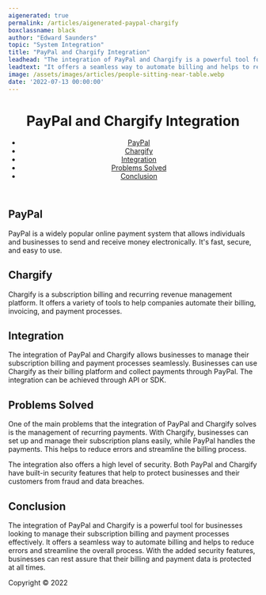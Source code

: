 ```yaml
---
aigenerated: true
permalink: /articles/aigenerated-paypal-chargify
boxclassname: black
author: "Edward Saunders"
topic: "System Integration"
title: "PayPal and Chargify Integration"
leadhead: "The integration of PayPal and Chargify is a powerful tool for businesses looking to manage their subscription billing and payment processes effectively"
leadtext: "It offers a seamless way to automate billing and helps to reduce errors and streamline the overall process. With the added security features, businesses can rest assure that their billing and payment data is protected at all times."
image: /assets/images/articles/people-sitting-near-table.webp
date: '2022-07-13 00:00:00'
---
```

<div class="arttext">	<header>
		<h1>PayPal and Chargify Integration</h1>
		<nav>
			<ul>
				<li><a href="#paypal">PayPal</a></li>
				<li><a href="#chargify">Chargify</a></li>
				<li><a href="#integration">Integration</a></li>
				<li><a href="#problems">Problems Solved</a></li>
				<li><a href="#conclusion">Conclusion</a></li>
			</ul>
		</nav>
	</header>
	<main>
		<section id="paypal">
			<h2>PayPal</h2>
			<p>PayPal is a widely popular online payment system that allows individuals and businesses to send and receive money electronically. It's fast, secure, and easy to use.</p>
		</section>
		<section id="chargify">
			<h2>Chargify</h2>
			<p>Chargify is a subscription billing and recurring revenue management platform. It offers a variety of tools to help companies automate their billing, invoicing, and payment processes.</p>
		</section>
		<section id="integration">
			<h2>Integration</h2>
			<p>The integration of PayPal and Chargify allows businesses to manage their subscription billing and payment processes seamlessly. Businesses can use Chargify as their billing platform and collect payments through PayPal. The integration can be achieved through API or SDK.</p>
		</section>
		<section id="problems">
			<h2>Problems Solved</h2>
			<p>One of the main problems that the integration of PayPal and Chargify solves is the management of recurring payments. With Chargify, businesses can set up and manage their subscription plans easily, while PayPal handles the payments. This helps to reduce errors and streamline the billing process.</p>
			<p>The integration also offers a high level of security. Both PayPal and Chargify have built-in security features that help to protect businesses and their customers from fraud and data breaches.</p>
		</section>
		<section id="conclusion">
			<h2>Conclusion</h2>
			<p>The integration of PayPal and Chargify is a powerful tool for businesses looking to manage their subscription billing and payment processes effectively. It offers a seamless way to automate billing and helps to reduce errors and streamline the overall process. With the added security features, businesses can rest assure that their billing and payment data is protected at all times.</p>
		</section>
	</main>
	<footer>
		<p>Copyright © 2022</p>
	</footer>
</div>